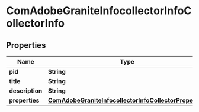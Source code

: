 

# ComAdobeGraniteInfocollectorInfoCollectorInfo

## Properties

Name | Type | Description | Notes
------------ | ------------- | ------------- | -------------
**pid** | **String** |  |  [optional]
**title** | **String** |  |  [optional]
**description** | **String** |  |  [optional]
**properties** | [**ComAdobeGraniteInfocollectorInfoCollectorProperties**](ComAdobeGraniteInfocollectorInfoCollectorProperties.md) |  |  [optional]



